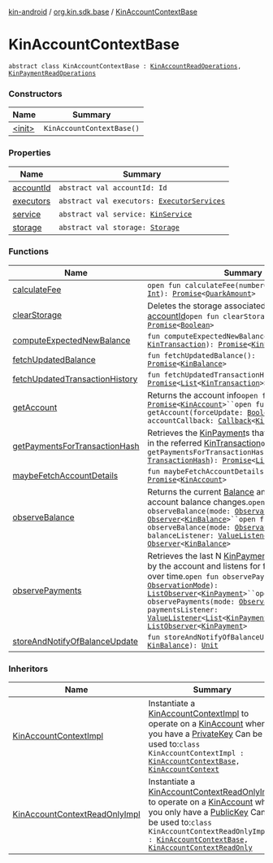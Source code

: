 [kin-android](../../index.md) / [org.kin.sdk.base](../index.md) / [KinAccountContextBase](./index.md)

# KinAccountContextBase

`abstract class KinAccountContextBase : `[`KinAccountReadOperations`](../-kin-account-read-operations/index.md)`, `[`KinPaymentReadOperations`](../-kin-payment-read-operations/index.md)

### Constructors

| Name | Summary |
|---|---|
| [&lt;init&gt;](-init-.md) | `KinAccountContextBase()` |

### Properties

| Name | Summary |
|---|---|
| [accountId](account-id.md) | `abstract val accountId: Id` |
| [executors](executors.md) | `abstract val executors: `[`ExecutorServices`](../../org.kin.sdk.base.tools/-executor-services/index.md) |
| [service](service.md) | `abstract val service: `[`KinService`](../../org.kin.sdk.base.network.services/-kin-service/index.md) |
| [storage](storage.md) | `abstract val storage: `[`Storage`](../../org.kin.sdk.base.storage/-storage/index.md) |

### Functions

| Name | Summary |
|---|---|
| [calculateFee](calculate-fee.md) | `open fun calculateFee(numberOfOperations: `[`Int`](https://kotlinlang.org/api/latest/jvm/stdlib/kotlin/-int/index.html)`): `[`Promise`](../../org.kin.sdk.base.tools/-promise/index.md)`<`[`QuarkAmount`](../../org.kin.sdk.base.models/-quark-amount/index.md)`>` |
| [clearStorage](clear-storage.md) | Deletes the storage associated with the [accountId](#)`open fun clearStorage(): `[`Promise`](../../org.kin.sdk.base.tools/-promise/index.md)`<`[`Boolean`](https://kotlinlang.org/api/latest/jvm/stdlib/kotlin/-boolean/index.html)`>` |
| [computeExpectedNewBalance](compute-expected-new-balance.md) | `fun computeExpectedNewBalance(transaction: `[`KinTransaction`](../../org.kin.sdk.base.stellar.models/-kin-transaction/index.md)`): `[`Promise`](../../org.kin.sdk.base.tools/-promise/index.md)`<`[`KinBalance`](../../org.kin.sdk.base.models/-kin-balance/index.md)`>` |
| [fetchUpdatedBalance](fetch-updated-balance.md) | `fun fetchUpdatedBalance(): `[`Promise`](../../org.kin.sdk.base.tools/-promise/index.md)`<`[`KinBalance`](../../org.kin.sdk.base.models/-kin-balance/index.md)`>` |
| [fetchUpdatedTransactionHistory](fetch-updated-transaction-history.md) | `fun fetchUpdatedTransactionHistory(): `[`Promise`](../../org.kin.sdk.base.tools/-promise/index.md)`<`[`List`](https://kotlinlang.org/api/latest/jvm/stdlib/kotlin.collections/-list/index.html)`<`[`KinTransaction`](../../org.kin.sdk.base.stellar.models/-kin-transaction/index.md)`>>` |
| [getAccount](get-account.md) | Returns the account info`open fun getAccount(): `[`Promise`](../../org.kin.sdk.base.tools/-promise/index.md)`<`[`KinAccount`](../../org.kin.sdk.base.models/-kin-account/index.md)`>``open fun getAccount(forceUpdate: `[`Boolean`](https://kotlinlang.org/api/latest/jvm/stdlib/kotlin/-boolean/index.html)`, accountCallback: `[`Callback`](../../org.kin.sdk.base.tools/-callback/index.md)`<`[`KinAccount`](../../org.kin.sdk.base.models/-kin-account/index.md)`>): `[`Unit`](https://kotlinlang.org/api/latest/jvm/stdlib/kotlin/-unit/index.html) |
| [getPaymentsForTransactionHash](get-payments-for-transaction-hash.md) | Retrieves the [KinPayment](../../org.kin.sdk.base.models/-kin-payment/index.md)s that were processed in the referred [KinTransaction](../../org.kin.sdk.base.stellar.models/-kin-transaction/index.md)`open fun getPaymentsForTransactionHash(transactionHash: `[`TransactionHash`](../../org.kin.sdk.base.models/-transaction-hash/index.md)`): `[`Promise`](../../org.kin.sdk.base.tools/-promise/index.md)`<`[`List`](https://kotlinlang.org/api/latest/jvm/stdlib/kotlin.collections/-list/index.html)`<`[`KinPayment`](../../org.kin.sdk.base.models/-kin-payment/index.md)`>>` |
| [maybeFetchAccountDetails](maybe-fetch-account-details.md) | `fun maybeFetchAccountDetails(): `[`Promise`](../../org.kin.sdk.base.tools/-promise/index.md)`<`[`KinAccount`](../../org.kin.sdk.base.models/-kin-account/index.md)`>` |
| [observeBalance](observe-balance.md) | Returns the current [Balance](#) and listens to future account balance changes.`open fun observeBalance(mode: `[`ObservationMode`](../-observation-mode/index.md)`): `[`Observer`](../../org.kin.sdk.base.tools/-observer/index.md)`<`[`KinBalance`](../../org.kin.sdk.base.models/-kin-balance/index.md)`>``open fun observeBalance(mode: `[`ObservationMode`](../-observation-mode/index.md)`, balanceListener: `[`ValueListener`](../../org.kin.sdk.base.tools/-value-listener/index.md)`<`[`KinBalance`](../../org.kin.sdk.base.models/-kin-balance/index.md)`>): `[`Observer`](../../org.kin.sdk.base.tools/-observer/index.md)`<`[`KinBalance`](../../org.kin.sdk.base.models/-kin-balance/index.md)`>` |
| [observePayments](observe-payments.md) | Retrieves the last N [KinPayment](../../org.kin.sdk.base.models/-kin-payment/index.md)s sent or received by the account and listens for future payments over time.`open fun observePayments(mode: `[`ObservationMode`](../-observation-mode/index.md)`): `[`ListObserver`](../../org.kin.sdk.base.tools/-list-observer/index.md)`<`[`KinPayment`](../../org.kin.sdk.base.models/-kin-payment/index.md)`>``open fun observePayments(mode: `[`ObservationMode`](../-observation-mode/index.md)`, paymentsListener: `[`ValueListener`](../../org.kin.sdk.base.tools/-value-listener/index.md)`<`[`List`](https://kotlinlang.org/api/latest/jvm/stdlib/kotlin.collections/-list/index.html)`<`[`KinPayment`](../../org.kin.sdk.base.models/-kin-payment/index.md)`>>): `[`ListObserver`](../../org.kin.sdk.base.tools/-list-observer/index.md)`<`[`KinPayment`](../../org.kin.sdk.base.models/-kin-payment/index.md)`>` |
| [storeAndNotifyOfBalanceUpdate](store-and-notify-of-balance-update.md) | `fun storeAndNotifyOfBalanceUpdate(newBalance: `[`KinBalance`](../../org.kin.sdk.base.models/-kin-balance/index.md)`): `[`Unit`](https://kotlinlang.org/api/latest/jvm/stdlib/kotlin/-unit/index.html) |

### Inheritors

| Name | Summary |
|---|---|
| [KinAccountContextImpl](../-kin-account-context-impl/index.md) | Instantiate a [KinAccountContextImpl](../-kin-account-context-impl/index.md) to operate on a [KinAccount](../../org.kin.sdk.base.models/-kin-account/index.md) when you have a [PrivateKey](#) Can be used to:`class KinAccountContextImpl : `[`KinAccountContextBase`](./index.md)`, `[`KinAccountContext`](../-kin-account-context/index.md) |
| [KinAccountContextReadOnlyImpl](../-kin-account-context-read-only-impl/index.md) | Instantiate a [KinAccountContextReadOnlyImpl](../-kin-account-context-read-only-impl/index.md) to operate on a [KinAccount](../../org.kin.sdk.base.models/-kin-account/index.md) when you only have a [PublicKey](#) Can be used to:`class KinAccountContextReadOnlyImpl : `[`KinAccountContextBase`](./index.md)`, `[`KinAccountContextReadOnly`](../-kin-account-context-read-only/index.md) |
